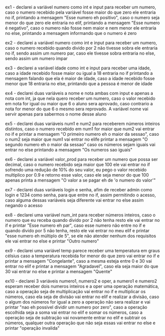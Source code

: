 ex1 - declarei a variável numero como int e input para receber um numero, caso o numero recebido pela variável fosse maior do que zero ele entraria no if, printando a mensagem "Esse numero eh positivo", caso o numero seja menor do que zero ele entraria no elif, printando a mensagem "Esse numero é negativo", caso o numero não fosse nem maior e nem menor ele entraria no else, printando a mensagem informando que o numero é zero

ex2 - declarei a variável numero como int e input para receber um numero, caso o numero recebido quando divido por 2 não tivesse sobra ele entraria no if, sendo assim um numero par, caso ele tivesse sobra entraria no else, sendo assim um numero impar

ex3 - declarei a variável idade como int e input para receber uma idade, caso a idade recebido fosse maior ou igual a 18 entraria no if printando a mensagem falando que ela é maior de idade, caso a idade recebido fosse menor que 18 entraria no else, printando que a pessoa é menor de idade

ex4 - declarei duas variáveis a nome e nota ambas com input e apenas a nota com int, ja que nela quero receber um numero, caso o valor recebido em nota for igual ou maior que 6 o aluno sera aprovado, caso contrario a nota for menor do que 6 o mesmo sera reprovado. A variável nome vai servir apenas para sabermos o nome desse aluno

ex5 - declarei duas variáveis num1 e num2 para receberem números inteiros distintos, caso o numero recebido em num1 for maior que num2 vai entrar no if e printar a mensagem "O primeiro numero eh o maior da sessao", caso o num2 seja maior que num1 vai entrar no elife printar a mensagem "O segundo numero eh o maior da sessao" caso os números sejam iguais vai entrar no else printando a mensagem "Os numeros sao iguais"

ex6 - declarei a variável valor_prod para receber um numero que possa ser decimal, caso o numero recebido seja maior que 100 ele vai entrar no if sofrendo uma redução de 10% do seu valor, eu pego o valor recebido multiplico por 0.9 e retorno esse valor, caso ele seja menor do que 100 apenas printa a mensagem "O valor a se pagar eh de 'o numero do valor'"

ex7 - declarei duas variáveis login e senha, afim de receber admin como login e 1234 como senha, para que entre no if, assim permitindo o acesso, caso alguma dessas variáveis seja diferente vai entrar no else assim negando o acesso

ex8 - declarei uma variável num_int para receber números inteiros, caso o numero que eu receba quando divido por 2 não tenha resto ele vai entrar no if e printar "Esse numero eh par", caso esse numero não entre no if e quando divido por 5 não tenha, resto ele vai entrar no meu elif e printar "esse numero eh múltiplo de 5", se ele não atender nenhum dos requisitos ele vai entrar no else e printar "Outro numero"

ex9 - declarei uma variável temp parece receber uma temperatura em graus célsius caso a temperatura recebida for menor do que zero vai entrar no if e printar a mensagem "Congelante", caso a mesma esteja entre 0 e 30 vai entrar no elif e printar a mensagem "Agradavel", caso ela seja maior do que 30 vai entrar no else e printar a mensagem "Quente"

ex10 - declarei 3 variáveis numero1, numero2 e oper, a numero1 e numero2 esperam receber dois numeros inteiros e a oper uma operação matemática, caso a operação seja de multiplicação vai entrar no if e multiplicar os números, caso ela seja de divisão vai entrar no elif e realizar a divisão, caso o algum dos números for igual a zero a operação não sera realizar e vai printar "nao eh possivel dividir um numero por zero", caso a operação escolhida seja a soma vai entrar no elif e somar os números, caso a operação seja de subtração vai novamente entrar no elif e subtrair os números, qualquer outra operação que não seja essas vai entrar no else e printar "operação invalida"
